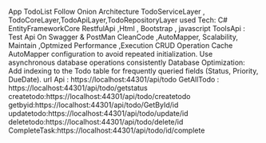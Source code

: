App TodoList Follow Onion Architecture TodoServiceLayer , TodoCoreLayer,TodoApiLayer,TodoRepositoryLayer
used Tech: C# EntityFrameworkCore RestfulApi ,Html , Bootstrap , javascript
ToolsApi : Test Api On Swagger & PostMan
CleanCode ,AutoMapper, Scalability, Maintain ,Optmized Performance ,Execution CRUD Operation 
Cache AutoMapper configuration to avoid repeated initialization.
Use asynchronous database operations consistently
Database Optimization: 
Add indexing to the Todo table for frequently queried fields (Status, Priority, DueDate).
url Api : https://localhost:44301/api/todo
GetAllTodo : https://localhost:44301/api/todo/getstatus
createtodo:https://localhost:44301/api/todo/createtodo
getbyid:https://localhost:44301/api/todo/GetById/id
updatetodo:https://localhost:44301/api/todo/update/id
deletetodo:https://localhost:44301/api/todo/delete/id
CompleteTask:https://localhost:44301/api/todo/id/complete

